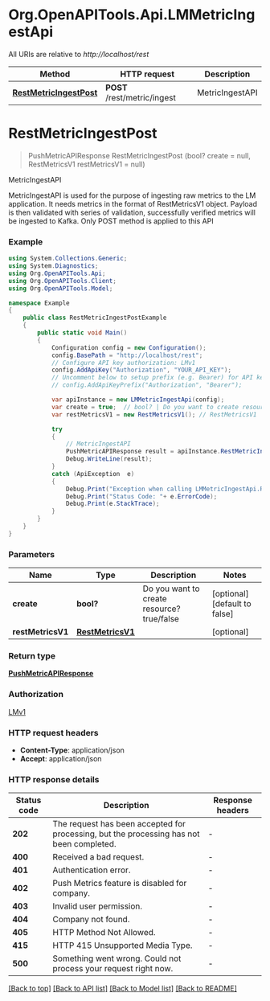 # Org.OpenAPITools.Api.LMMetricIngestApi

All URIs are relative to *http://localhost/rest*

Method | HTTP request | Description
------------- | ------------- | -------------
[**RestMetricIngestPost**](LMMetricIngestApi.md#restmetricingestpost) | **POST** /rest/metric/ingest | MetricIngestAPI


<a name="restmetricingestpost"></a>
# **RestMetricIngestPost**
> PushMetricAPIResponse RestMetricIngestPost (bool? create = null, RestMetricsV1 restMetricsV1 = null)

MetricIngestAPI

MetricIngestAPI is used for the purpose of ingesting raw metrics to the LM application. It needs metrics in the format of RestMetricsV1 object. Payload is then validated with series of validation, successfully verified metrics will be ingested to Kafka. Only POST method is applied to this API

### Example
```csharp
using System.Collections.Generic;
using System.Diagnostics;
using Org.OpenAPITools.Api;
using Org.OpenAPITools.Client;
using Org.OpenAPITools.Model;

namespace Example
{
    public class RestMetricIngestPostExample
    {
        public static void Main()
        {
            Configuration config = new Configuration();
            config.BasePath = "http://localhost/rest";
            // Configure API key authorization: LMv1
            config.AddApiKey("Authorization", "YOUR_API_KEY");
            // Uncomment below to setup prefix (e.g. Bearer) for API key, if needed
            // config.AddApiKeyPrefix("Authorization", "Bearer");

            var apiInstance = new LMMetricIngestApi(config);
            var create = true;  // bool? | Do you want to create resource? true/false (optional)  (default to false)
            var restMetricsV1 = new RestMetricsV1(); // RestMetricsV1 |  (optional) 

            try
            {
                // MetricIngestAPI
                PushMetricAPIResponse result = apiInstance.RestMetricIngestPost(create, restMetricsV1);
                Debug.WriteLine(result);
            }
            catch (ApiException  e)
            {
                Debug.Print("Exception when calling LMMetricIngestApi.RestMetricIngestPost: " + e.Message );
                Debug.Print("Status Code: "+ e.ErrorCode);
                Debug.Print(e.StackTrace);
            }
        }
    }
}
```

### Parameters

Name | Type | Description  | Notes
------------- | ------------- | ------------- | -------------
 **create** | **bool?**| Do you want to create resource? true/false | [optional] [default to false]
 **restMetricsV1** | [**RestMetricsV1**](RestMetricsV1.md)|  | [optional] 

### Return type

[**PushMetricAPIResponse**](PushMetricAPIResponse.md)

### Authorization

[LMv1](../README.md#LMv1)

### HTTP request headers

 - **Content-Type**: application/json
 - **Accept**: application/json


### HTTP response details
| Status code | Description | Response headers |
|-------------|-------------|------------------|
| **202** | The request has been accepted for processing, but the processing has not been completed. |  -  |
| **400** | Received a bad request. |  -  |
| **401** | Authentication error. |  -  |
| **402** | Push Metrics feature is disabled for company. |  -  |
| **403** | Invalid user permission. |  -  |
| **404** | Company not found. |  -  |
| **405** | HTTP Method Not Allowed. |  -  |
| **415** | HTTP 415 Unsupported Media Type. |  -  |
| **500** | Something went wrong. Could not process your request right now. |  -  |

[[Back to top]](#) [[Back to API list]](../README.md#documentation-for-api-endpoints) [[Back to Model list]](../README.md#documentation-for-models) [[Back to README]](../README.md)

